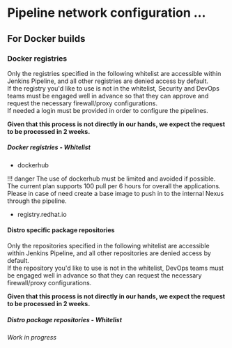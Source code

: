 
# Pipeline network configuration ...  

## For Docker builds  

### Docker registries  
Only the registries specified in the following whitelist are accessible within Jenkins Pipeline, and all other registries are denied access by default.  
If the registry you'd like to use is not in the whitelist, Security and DevOps teams must be engaged well in advance so that they can approve and request the necessary firewall/proxy configurations.   
If needed a login must be provided in order to configure the pipelines.

**Given that this process is not directly in our hands, we expect the request to be processed in 2 weeks.**  

##### Docker registries - Whitelist
* dockerhub  

!!! danger
    The use of dockerhub must be limited and avoided if possible. The current plan supports 100 pull per 6 hours for overall the applications. Please in case of need create a base image to push in to the internal Nexus through the pipeline.
* registry.redhat.io  

#### Distro specific package repositories   
Only the repositories specified in the following whitelist are accessible within Jenkins Pipeline, and all other repositories are denied access by default.  
If the repository you'd like to use is not in the whitelist, DevOps teams must be engaged well in advance so that they can request the necessary firewall/proxy configurations.  
   
**Given that this process is not directly in our hands, we expect the request to be processed in 2 weeks.**  

##### Distro package repositories - Whitelist  
_Work in progress_  